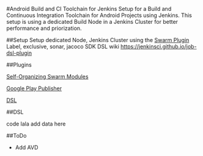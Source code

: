 #Android Build and CI Toolchain for Jenkins
Setup for a Build and Continuous Integration Toolchain for Android Projects using Jenkins.
This setup is using a dedicated Build Node in a Jenkins Cluster for better performance and priorization.

##Setup
Setup dedicated Node, Jenkins Cluster using the [Swarm Plugin](https://github.com/synyx/jenkins-android-ci#Plugins) 
Label, exclusive,
sonar, jacoco
SDK
DSL wiki https://jenkinsci.github.io/job-dsl-plugin
 
##Plugins

[Self-Organizing Swarm Modules](https://plugins.jenkins.io/swarm)

[Google Play Publisher](https://plugins.jenkins.io/google-play-android-publisher)

[DSL](https://plugins.jenkins.io/job-dsl)

##DSL

code lala
add data here

##ToDo

* Add AVD
